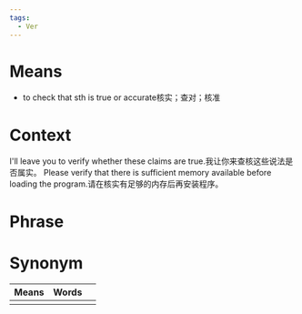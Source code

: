 ```yaml
---
tags:
  - Ver
---
```

# Means
- to check that sth is true or accurate核实；查对；核准
# Context
I'll leave you to verify whether these claims are true.我让你来查核这些说法是否属实。
Please verify that there is sufficient memory available before loading the program.请在核实有足够的内存后再安装程序。
# Phrase

# Synonym
| Means | Words |     |
| ----- | ----- | --- |
|       |       |     |
